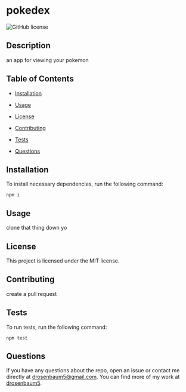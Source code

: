 # pokedex
![GitHub license](https://img.shields.io/badge/license-MIT-blue.svg)

## Description

an app for viewing your pokemon

## Table of Contents 

* [Installation](#installation)

* [Usage](#usage)

* [License](#license)

* [Contributing](#contributing)

* [Tests](#tests)

* [Questions](#questions)

## Installation

To install necessary dependencies, run the following command:

```
npm i
```

## Usage

clone that thing down yo

## License

This project is licensed under the MIT license.
  
## Contributing

create a pull request 

## Tests

To run tests, run the following command:

```
npm test
```

## Questions

If you have any questions about the repo, open an issue or contact me directly at drosenbaum5@gmail.com. You can find more of my work at [drosenbaum5](https://github.com/drosenbaum5/).

